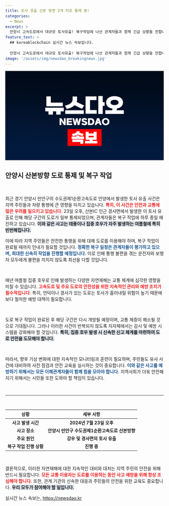 ```yaml
---
title: 토사 유출 산본 방면 2개 차로 통제 중!
categories:
  - News
excerpt: >
  안양시 고속도로에서 대규모 토사유출! 복구작업에 나선 관계자들과 함께 긴급 상황을 전합니다. 현장의 생생한 모습과 당일 교통혼잡 상황을 확인해 보세요!
feature_text: >
  ## koreablockchain 실시간 뉴스 속보입니다.

  안양시 고속도로에서 대규모 토사유출! 복구작업에 나선 관계자들과 함께 긴급 상황을 전합니다. 현장의 생생한 모습과 당일 교통혼잡 상황을 확인해 보세요!
image: '/assets/img/newsdao_breakingnews.jpg'
---
```


<p><img src="/assets/img/newsdao_breakingnews.jpg" alt="koreablockchain 속보" /></p>

<h2 data-ke-size="size26">안양시 산본방향 도로 통제 및 복구 작업</h2>

<p data-ke-size="size16">&nbsp;</p>

<p>최근 경기 안양시 만안구의 수도권제1순환고속도로 안양에서 발생한 토사 유출 사건은 지역 주민들과 차량 통행에 큰 영향을 미치고 있습니다. <b><span style="color: #ee2323;">특히, 이 사건은 안전과 교통에 많은 우려를 일으키고 있습니다.</span></b> 23일 오후, 산본IC 인근 경사면에서 발생한 이 토사 유출로 인해 해당 구간의 도로가 일부 통제되었으며, 관계자들은 복구 작업에 하루 종일 매진하고 있습니다. <b><span style="background-color: #21538527;">이와 같은 사고는 태풍이나 집중 호우가 자주 발생하는 여름철에 특히 빈번해집니다.</span></b> </p>

<p>이에 따라 지역 주민들은 안전한 통행을 위해 대체 도로를 이용해야 하며, 복구 작업이 완료될 때까지 인내가 필요할 것입니다. <b><span style="color: #1a5490;">정확한 복구 일정은 관계자들이 평가하고 있으며, 최대한 신속히 작업을 진행할 예정입니다.</span></b> 이로 인해 통행 불편을 겪는 운전자와 보행자 모두에게 불편을 끼치지 않도록 최선을 다할 것입니다. </p>

<p data-ke-size="size16">&nbsp;</p>

<p>매년 여름철 집중 호우로 인해 발생하는 다양한 자연재해는 교통 체계에 심각한 영향을 미칠 수 있습니다. <b><span style="color: #ee2323;">고속도로 및 주요 도로의 안전성을 위한 지속적인 관리와 예방 조치가 필수적입니다.</span></b> 특히, 언덕이나 경사가 있는 도로는 토사가 흘러내릴 위험이 높기 때문에 보다 철저한 예방 대책이 필요합니다.</p>

<p data-ke-size="size16">&nbsp;</p>

<p>도로 복구 작업이 완료된 후 해당 구간은 다시 개방될 예정이며, 교통 체증이 해소될 것으로 기대됩니다. 그러나 이러한 사건이 반복되지 않도록 지자체에서는 감시 및 예방 시스템을 강화해야 할 것입니다. <b><span style="background-color: #21538527;">특히, 집중 호우 발생 시 신속한 신고 체계를 마련하여 도로 안전을 도모해야 합니다.</span></b> </p>

<p data-ke-size="size16">&nbsp;</p>

<p>따라서, 향후 기상 변화에 대한 지속적인 모니터링과 훈련이 필요하며, 주민들도 유사 사건에 대비하여 사전 점검과 안전 교육을 실시하는 것이 중요합니다. <b><span style="color: #1a5490;">이와 같은 사고를 예방하기 위해서는 모든 이해관계자들이 함께 힘을 모아야 합니다.</span></b>  지역사회가 더욱 안전해지기 위해서는 시민들 또한 도와야 할 책임이 있습니다. </p>

<p data-ke-size="size16">&nbsp;</p>

<hr>

<p data-ke-size="size16">&nbsp;</p>

<table style="width:100%">
  <thead>
    <tr>
      <th style="text-align: center;"><b>상황</b></th>
      <th style="text-align: center;"><b>세부 사항</b></th>
    </tr>
  </thead>
  <tbody>
    <tr>
      <td style="text-align: center; height: 17px;"><b>사고 발생 시간</b></td>
      <td style="text-align: center; height: 17px;"><b>2024년 7월 23일 오후</b></td>
    </tr>
    <tr>
      <td style="text-align: center; height: 17px;"><b>사고 장소</b></td>
      <td style="text-align: center; height: 17px;"><b>안양시 만안구 수도권제1순환고속도로 산본방향</b></td>
    </tr>
    <tr>
      <td style="text-align: center; height: 17px;"><b>주요 원인</b></td>
      <td style="text-align: center; height: 17px;"><b>강우 및 경사면의 토사 유출</b></td>
    </tr>
    <tr>
      <td style="text-align: center; height: 17px;"><b>복구 작업 진행 상황</b></td>
      <td style="text-align: center; height: 17px;"><b>진행 중</b></td>
    </tr>
  </tbody>
</table>

<p data-ke-size="size16">&nbsp;</p> 

<p>결론적으로, 이러한 자연재해에 대한 지속적인 대비와 대처는 지역 주민의 안전을 위해 반드시 필요합니다. <b><span style="color: #ee2323;">모든 교통 이용자는 도로를 이용하는 동안 사고 예방을 위해 항상 조심해야 합니다.</span></b> 또한, 관계 기관의 신속한 대응과 주민들의 안전을 위한 교육도 중요합니다. <b><span style="background-color: #21538527;">우리 모두가 참여해야 할 일입니다.</span></b> </p>
실시간 뉴스 속보는, <a href="https://newsdao.kr" rel="dofollow">https://newsdao.kr</a>


